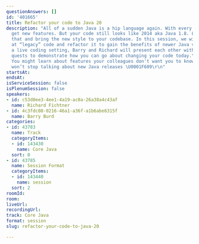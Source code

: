 ```yaml
---
questionAnswers: []
id: '401665'
title: Refactor your code to Java 20
description: "All of a sudden Java is a hip language again. With every release, we
  get new features. But your code still looks like 2014 aka Java 1.8. Let’s change
  that and bring the new style to your codebase. In this session, we will take a look
  at “legacy” code and refactor it to gain the benefits of newer Java versions. In
  a live coding setting, Barry and Richard will present each other with refactoring
  quests to demonstrate how you can go about changing your code today.\r\n\r\nDisclaimer:
  You might learn about features your colleagues don't want you to know because you
  won’t stop talking about new Java releases \U0001F609\r\n"
startsAt: 
endsAt: 
isServiceSession: false
isPlenumSession: false
speakers:
- id: c53d0ee3-4ee1-4a19-ac0a-26a38a4c43af
  name: Richard Fichtner
- id: 4c3fdc08-0216-46a1-a36f-a1b6abe6315f
  name: Barry Burd
categories:
- id: 43783
  name: Track
  categoryItems:
  - id: 143430
    name: Core Java
  sort: 0
- id: 43785
  name: Session Format
  categoryItems:
  - id: 143440
    name: session
  sort: 2
roomId: 
room: 
liveUrl: 
recordingUrl: 
track: Core Java
format: session
slug: refactor-your-code-to-java-20

---
```

